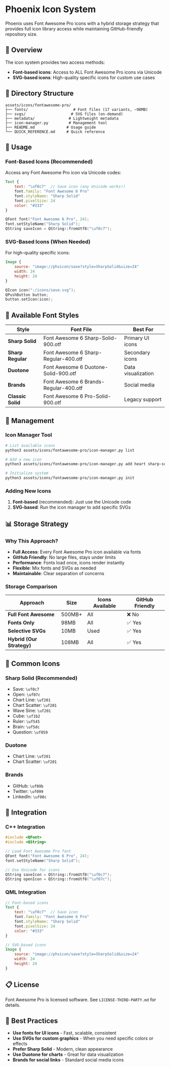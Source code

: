 # Phoenix Icon System

Phoenix uses Font Awesome Pro icons with a hybrid storage strategy that provides full icon library access while maintaining GitHub-friendly repository size.

## 🎯 Overview

The icon system provides two access methods:
- **Font-based icons**: Access to ALL Font Awesome Pro icons via Unicode
- **SVG-based icons**: High-quality specific icons for custom use cases

## 📁 Directory Structure

```
assets/icons/fontawesome-pro/
├── fonts/                    # Font files (17 variants, ~98MB)
├── svgs/                    # SVG files (on-demand)
├── metadata/               # Lightweight metadata
├── icon-manager.py         # Management tool
├── README.md              # Usage guide
└── QUICK_REFERENCE.md     # Quick reference
```

## 🚀 Usage

### Font-Based Icons (Recommended)

Access any Font Awesome Pro icon via Unicode codes:

```qml
Text {
    text: "\uf0c7"  // Save icon (any Unicode works!)
    font.family: "Font Awesome 6 Pro"
    font.styleName: "Sharp Solid"
    font.pixelSize: 24
    color: "#333"
}
```

```cpp
QFont font("Font Awesome 6 Pro", 24);
font.setStyleName("Sharp Solid");
QString saveIcon = QString::fromUtf8("\uf0c7");
```

### SVG-Based Icons (When Needed)

For high-quality specific icons:

```qml
Image {
    source: "image://phxicon/save?style=SharpSolid&size=24"
    width: 24
    height: 24
}
```

```cpp
QIcon icon(":/icons/save.svg");
QPushButton button;
button.setIcon(icon);
```

## 🎨 Available Font Styles

| Style | Font File | Best For |
|-------|-----------|----------|
| **Sharp Solid** | Font Awesome 6 Sharp-Solid-900.otf | Primary UI icons |
| **Sharp Regular** | Font Awesome 6 Sharp-Regular-400.otf | Secondary icons |
| **Duotone** | Font Awesome 6 Duotone-Solid-900.otf | Data visualization |
| **Brands** | Font Awesome 6 Brands-Regular-400.otf | Social media |
| **Classic Solid** | Font Awesome 6 Pro-Solid-900.otf | Legacy support |

## 🔧 Management

### Icon Manager Tool

```bash
# List available icons
python3 assets/icons/fontawesome-pro/icon-manager.py list

# Add a new icon
python3 assets/icons/fontawesome-pro/icon-manager.py add heart sharp-solid

# Initialize system
python3 assets/icons/fontawesome-pro/icon-manager.py init
```

### Adding New Icons

1. **Font-based** (recommended): Just use the Unicode code
2. **SVG-based**: Run the icon manager to add specific SVGs

## 📊 Storage Strategy

### Why This Approach?

- **Full Access**: Every Font Awesome Pro icon available via fonts
- **GitHub Friendly**: No large files, stays under limits
- **Performance**: Fonts load once, icons render instantly
- **Flexible**: Mix fonts and SVGs as needed
- **Maintainable**: Clear separation of concerns

### Storage Comparison

| Approach | Size | Icons Available | GitHub Friendly |
|----------|------|-----------------|-----------------|
| **Full Font Awesome** | 500MB+ | All | ❌ No |
| **Fonts Only** | 98MB | All | ✅ Yes |
| **Selective SVGs** | 10MB | Used | ✅ Yes |
| **Hybrid (Our Strategy)** | 108MB | All | ✅ Yes |

## 🎯 Common Icons

### Sharp Solid (Recommended)
- Save: `\uf0c7`
- Open: `\uf07c`
- Chart Line: `\uf201`
- Chart Scatter: `\uf201`
- Wave Sine: `\uf201`
- Cube: `\uf1b2`
- Ruler: `\uf545`
- Brain: `\uf5dc`
- Question: `\uf059`

### Duotone
- Chart Line: `\uf201`
- Chart Scatter: `\uf201`

### Brands
- GitHub: `\uf09b`
- Twitter: `\uf099`
- LinkedIn: `\uf08c`

## 🔗 Integration

### C++ Integration

```cpp
#include <QFont>
#include <QString>

// Load Font Awesome Pro font
QFont font("Font Awesome 6 Pro", 24);
font.setStyleName("Sharp Solid");

// Use Unicode for icons
QString saveIcon = QString::fromUtf8("\uf0c7");
QString openIcon = QString::fromUtf8("\uf07c");
```

### QML Integration

```qml
// Font-based icons
Text {
    text: "\uf0c7"  // Save icon
    font.family: "Font Awesome 6 Pro"
    font.styleName: "Sharp Solid"
    font.pixelSize: 24
    color: "#333"
}

// SVG-based icons
Image {
    source: "image://phxicon/save?style=SharpSolid&size=24"
    width: 24
    height: 24
}
```

## 📋 License

Font Awesome Pro is licensed software. See `LICENSE-THIRD-PARTY.md` for details.

## 🎯 Best Practices

- **Use fonts for UI icons** - Fast, scalable, consistent
- **Use SVGs for custom graphics** - When you need specific colors or effects
- **Prefer Sharp Solid** - Modern, clean appearance
- **Use Duotone for charts** - Great for data visualization
- **Brands for social links** - Standard social media icons